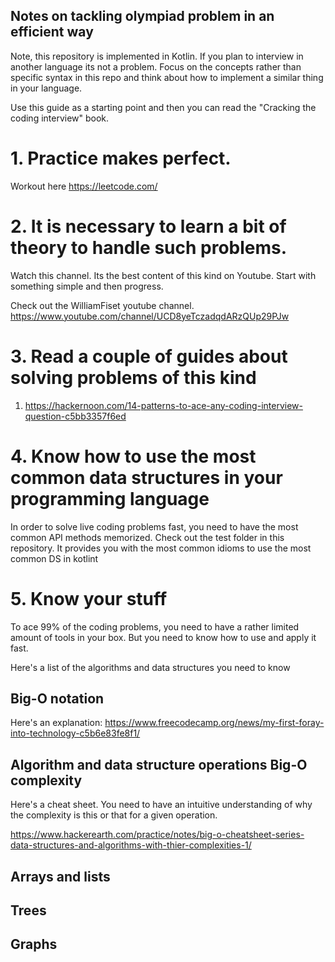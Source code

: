## Notes on tackling olympiad problem in an efficient way 

Note, this repository is implemented in Kotlin. If you plan to interview in another 
language its not a problem. Focus on the concepts rather than specific syntax in this repo
and think about how to implement a similar thing in your language.

Use this guide as a starting point and then you can read the "Cracking the coding interview" book.

# 1. Practice makes perfect. 
Workout here https://leetcode.com/

# 2. It is necessary to learn a bit of theory to handle such problems.
Watch this channel. Its the best content of this kind on Youtube.
Start with something simple and then progress.

Check out the WilliamFiset youtube channel.
https://www.youtube.com/channel/UCD8yeTczadqdARzQUp29PJw

# 3. Read a couple of guides about solving problems of this kind

1. https://hackernoon.com/14-patterns-to-ace-any-coding-interview-question-c5bb3357f6ed

# 4. Know how to use the most common data structures in your programming language
In order to solve live coding problems fast, you need to have the most common API 
methods memorized. Check out the test folder in this repository. It provides you 
with the most common idioms to use the most common DS in kotlint

# 5. Know your stuff 
To ace 99% of the coding problems, you need to have a rather limited amount of tools in your box.
But you need to know how to use and apply it fast.

Here's a list of the algorithms and data structures you need to know 
## Big-O notation
Here's an explanation: https://www.freecodecamp.org/news/my-first-foray-into-technology-c5b6e83fe8f1/
## Algorithm and data structure operations Big-O complexity
Here's a cheat sheet.
You need to have an intuitive understanding of why the complexity is this or 
that for a given operation.

https://www.hackerearth.com/practice/notes/big-o-cheatsheet-series-data-structures-and-algorithms-with-thier-complexities-1/

## Arrays and lists
## Trees
## Graphs 
